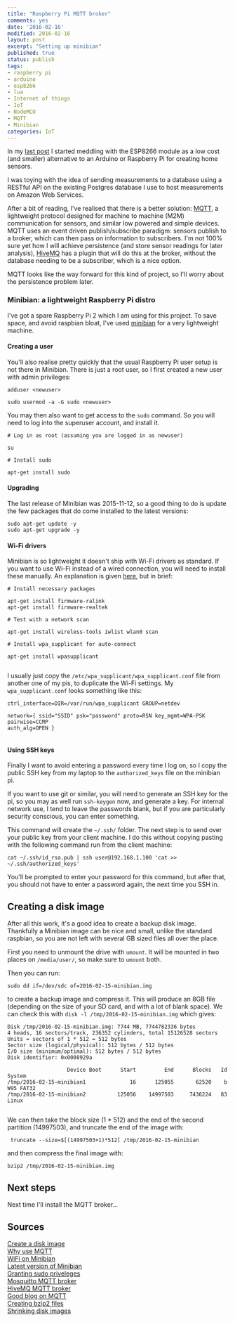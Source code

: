 ```yaml
---
title: "Raspberry Pi MQTT broker"
comments: yes
date: '2016-02-16'
modified: 2016-02-16
layout: post
excerpt: "Setting up minibian"
published: true
status: publish
tags:
- raspberry pi
- arduino
- esp8266
- lua
- Internet of things
- IoT
- NodeMCU
- MQTT
- Minibian
categories: IoT
---
```

 
In my [last post](../esp8266) I started meddling with the ESP8266 module as a low
cost (and smaller) alternative to an Arduino or Raspberry Pi for creating home
sensors.
 
I was toying with the idea of sending measurements to a database using a RESTful
API on the existing Postgres database I use to host measurements on Amazon Web
Services.
 
After a bit of reading, I've realised that there is a better solution:
[MQTT](http://mqtt.org/), a lightweight protocol designed for machine to machine
(M2M) communication for sensors, and similar low powered and simple devices. 
MQTT uses an event driven publish/subscribe paradigm: sensors publish to a
broker, which can then pass on information to subscribers. I'm not 100% sure yet
how I will achieve persistence (and store sensor readings for later analysis),
[HiveMQ](http://www.hivemq.com/blog/how-to-get-started-with-mqtt) has a plugin
that will do this at the broker, without the database needing to be a
subscriber, which is a nice option.
 
MQTT looks like the way forward for this kind of project, so I'll worry about
the persistence problem later.
 
### Minibian: a lightweight Raspberry Pi distro
 
I've got a spare Raspberry Pi 2 which I am using for this project. To save
space, and avoid raspbian bloat, I've used
[minibian](https://minibianpi.wordpress.com/features/) for a very lightweight
machine.
 
#### Creating a user
 
You'll also realise pretty quickly that the usual Raspberry Pi user setup is not
there in Minibian. There is just a root user, so I first created a new user with
admin privileges:
 
``` 
adduser <newuser>
 
sudo usermod -a -G sudo <newuser> 
```
 
You may then also want to get access to the `sudo` command. So you will need to
log into the superuser account, and install it.
 
``` 
# Log in as root (assuming you are logged in as newuser)
 
su
 
# Install sudo
 
apt-get install sudo 
``` 
 
#### Upgrading
 
The last release of Minibian was 2015-11-12, so a good thing to do is update the
few packages that do come installed to the latest versions:
 
```
sudo apt-get update -y
sudo apt-get upgrade -y 
```
 
#### Wi-Fi drivers
 
Minibian is so lightweight it doesn't ship with Wi-Fi drivers as standard. If
you want to use Wi-Fi instead of a wired connection, you will need to install
these manually. An explanation is given
[here](https://www.raspberrypi.org/forums/viewtopic.php?f=66&t=108863), but in
brief:
 
```
# Install necessary packages
 
apt-get install firmware-ralink 
apt-get install firmware-realtek
 
# Test with a network scan
 
apt-get install wireless-tools iwlist wlan0 scan
 
# Install wpa_supplicant for auto-connect
 
apt-get install wpasupplicant
 
```
 
I usually just copy the `/etc/wpa_supplicant/wpa_supplicant.conf` file from
another one of my pis, to duplicate the Wi-Fi settings. My `wpa_supplicant.conf`
looks something like this:
 
``` 
ctrl_interface=DIR=/var/run/wpa_supplicant GROUP=netdev
 
network={ ssid="SSID" psk="password" proto=RSN key_mgmt=WPA-PSK pairwise=CCMP 
auth_alg=OPEN }
 
```
 
#### Using SSH keys
 
Finally I want to avoid entering a password every time I log on, so I copy the
public SSH key from my laptop to the `authorized_keys` file on the minibian pi.
 
If you want to use git or similar, you will need to generate an SSH key for the
pi, so you may as well run `ssh-keygen` now, and generate a key. For internal
network use, I tend to leave the passwords blank, but if you are particularly
security conscious, you can enter something.
 
This command will create the `~/.ssh/` folder. The next step is to send over
your public key from your client machine. I do this without copying pasting with
the following command run from the client machine:
 
```
cat ~/.ssh/id_rsa.pub | ssh user@192.168.1.100 'cat >>
~/.ssh/authorized_keys' 
```
 
You'll be prompted to enter your password for this
command, but after that, you should not have to enter a password again, the next
time you SSH in.
 
## Creating a disk image
 
After all this work, it's a good idea to create a backup disk image. Thankfully
a Minibian image can be nice and small, unlike the standard raspbian, so you are
not left with several GB sized files all over the place.
 
First you need to unmount the drive with `umount`. It will be mounted in two
places on `/media/user/`, so make sure to `umount` both.
 
Then you can run:
 
``` 
sudo dd if=/dev/sdc of=2016-02-15-minibian.img 
```  
to create a backup image and compress it.
This will produce an 8GB file (depending on the size of your SD card, and with a lot of blank space).
We can check this with `disk -l /tmp/2016-02-15-minibian.img` which gives:
 
```
Disk /tmp/2016-02-15-minibian.img: 7744 MB, 7744782336 bytes
4 heads, 16 sectors/track, 236352 cylinders, total 15126528 sectors
Units = sectors of 1 * 512 = 512 bytes
Sector size (logical/physical): 512 bytes / 512 bytes
I/O size (minimum/optimal): 512 bytes / 512 bytes
Disk identifier: 0x0008929a
 
                   Device Boot      Start         End      Blocks   Id  System
/tmp/2016-02-15-minibian1              16      125055       62520    b  W95 FAT32
/tmp/2016-02-15-minibian2          125056    14997503     7436224   83  Linux
 
```
We can then take the block size (1 * 512) and the end of the second partition (14997503), and truncate the end of the image with:
 
```
 truncate --size=$[(14997503+1)*512] /tmp/2016-02-15-minibian
```
 
and then compress the final image with:
 
```
bzip2 /tmp/2016-02-15-minibian.img
```
 
## Next steps
 
Next time I'll install the MQTT broker...
 
## Sources
 
[Create a disk image](https://help.ubuntu.com/community/DriveImaging)  
[Why use MQTT](http://www.penninkhof.com/2015/03/why-use-mqtt-in-iot-projects/)  
[WiFi on Minibian](https://www.raspberrypi.org/forums/viewtopic.php?f=66&t=108863)  
[Latest version of Minibian](https://minibianpi.wordpress.com/setup/)  
[Granting sudo priveleges](https://www.digitalocean.com/community/tutorials/how-to-add-delete-and-grant-sudo-privileges-to-users-on-a-debian-vps)  
[Mosquitto MQTT broker](http://mosquitto.org/)  
[HiveMQ MQTT broker](http://www.hivemq.com/blog/how-to-get-started-with-mqtt)  
[Good blog on MQTT](http://nthn.me/posts/2012/mqtt.html)  
[Creating bzip2 files](http://www.cyberciti.biz/faq/linuxunix-how-to-extract-and-decompress-a-bz2-tbz2-file/)  
[Shrinking disk images](http://softwarebakery.com/shrinking-images-on-linux)
